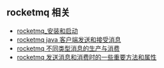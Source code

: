 ## rocketmq 相关

- [rocketmq_安装和启动](./rocketmq_install.md)
- [rocketmq java 客户端发送和接受消息](./rocketmq_java_send_consumer_msg.md)
- [rocketmq 不同类型消息的生产与消费](./rockermq_java_msg_type.md)
- [rocketmq 发送消息和消费时的一些重要方法和属性](./rocketmq_java_method_detail.md)